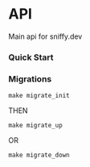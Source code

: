 # API
Main api for sniffy.dev

### Quick Start


### Migrations
```
make migrate_init
```
THEN
```
make migrate_up
```
OR
```
make migrate_down
```